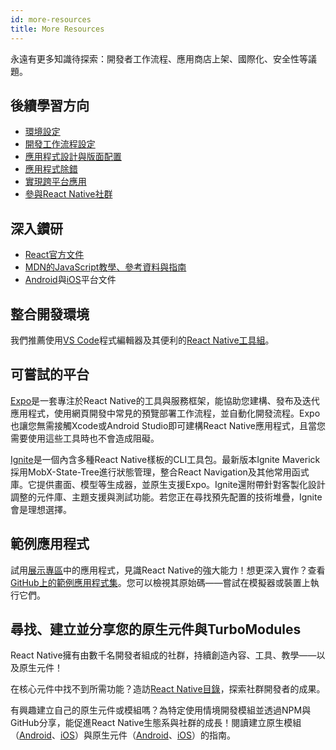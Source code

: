 ```yaml
---
id: more-resources
title: More Resources
---
```


永遠有更多知識待探索：開發者工作流程、應用商店上架、國際化、安全性等議題。

## 後續學習方向

- [環境設定](environment-setup)
- [開發工作流程設定](running-on-device)
- [應用程式設計與版面配置](flexbox)
- [應用程式除錯](debugging)
- [實現跨平台應用](platform-specific-code)
- [參與React Native社群](/community/overview)

## 深入鑽研

- [React官方文件](https://react.dev/learn)
- [MDN的JavaScript教學、參考資料與指南](https://developer.mozilla.org/en-US/docs/Web/JavaScript)
- [Android](https://developer.android.com/docs)與[iOS](https://developer.apple.com/documentation/uikit)平台文件

## 整合開發環境

我們推薦使用[VS Code](https://code.visualstudio.com/)程式編輯器及其便利的[React Native工具組](https://marketplace.visualstudio.com/items?itemName=msjsdiag.vscode-react-native)。

## 可嘗試的平台

[Expo](https://docs.expo.dev/)是一套專注於React Native的工具與服務框架，能協助您建構、發布及迭代應用程式，使用網頁開發中常見的預覽部署工作流程，並自動化開發流程。Expo也讓您無需接觸Xcode或Android Studio即可建構React Native應用程式，且當您需要使用這些工具時也不會造成阻礙。

[Ignite](https://github.com/infinitered/ignite)是一個內含多種React Native樣板的CLI工具包。最新版本Ignite Maverick採用MobX-State-Tree進行狀態管理，整合React Navigation及其他常用函式庫。它提供畫面、模型等生成器，並原生支援Expo。Ignite還附帶針對客製化設計調整的元件庫、主題支援與測試功能。若您正在尋找預先配置的技術堆疊，Ignite會是理想選擇。

## 範例應用程式

試用[展示專區](https://reactnative.dev/showcase)中的應用程式，見識React Native的強大能力！想更深入實作？查看[GitHub上的範例應用程式集](https://github.com/ReactNativeNews/React-Native-Apps)。您可以檢視其原始碼——嘗試在模擬器或裝置上執行它們。

## 尋找、建立並分享您的原生元件與TurboModules

React Native擁有由數千名開發者組成的社群，持續創造內容、工具、教學——以及原生元件！

在核心元件中找不到所需功能？造訪[React Native目錄](https://reactnative.directory)，探索社群開發者的成果。

有興趣建立自己的原生元件或模組嗎？為特定使用情境開發模組並透過NPM與GitHub分享，能促進React Native生態系與社群的成長！閱讀建立原生模組（[Android](native-modules-android.md)、[iOS](native-modules-ios.md)）與原生元件（[Android](native-components-android.md)、[iOS](native-components-ios.md)）的指南。